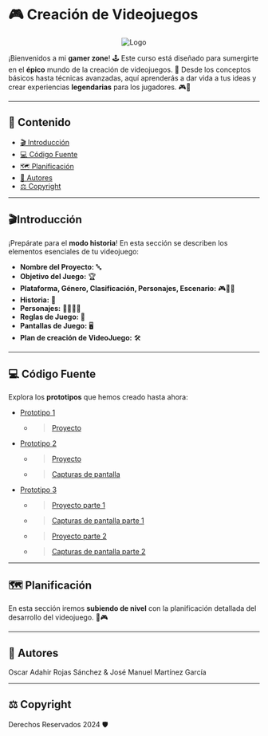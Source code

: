 # 🎮 **Creación de Videojuegos**

<p align="center">
    <img src="https://github.com/user-attachments/assets/82ee8bd9-d48e-4c22-b7a7-18a416acdaa9" alt="Logo">
</p>

¡Bienvenidos a mi **gamer zone**! 🕹️ Este curso está diseñado para sumergirte en el **épico** mundo de la creación de videojuegos. 🌟 Desde los conceptos básicos hasta técnicas avanzadas, aquí aprenderás a dar vida a tus ideas y crear experiencias **legendarias** para los jugadores. 🎮🚀

---

## 📜 **Contenido**

- [🎬 Introducción](#🎬Introducción)
- [💻 Código Fuente](#💻-código-fuente)
- [🗺️ Planificación](#🗺️-planificación)
- [👾 Autores](#👾-autores)
- [⚖️ Copyright](#⚖️-copyright)

---

## **🎬Introducción**

¡Prepárate para el **modo historia**! En esta sección se describen los elementos esenciales de tu videojuego:

- **Nombre del Proyecto:** 🔤
- **Objetivo del Juego:** 🏆
- **Plataforma, Género, Clasificación, Personajes, Escenario:** 🎮🕵️‍♂️
- **Historia:** 📖
- **Personajes:** 🦸‍♀️🦹‍♂️
- **Reglas de Juego:** 📜
- **Pantallas de Juego:** 🖥️
- **Plan de creación de VideoJuego:** 🛠️

---

## 💻 **Código Fuente**

Explora los **prototipos** que hemos creado hasta ahora:

 * [Prototipo 1](https://github.com/oscarRS25/Creacion-de-Videojuegos/tree/main/Prototipo1)
   * > [Proyecto](https://github.com/oscarRS25/Creacion-de-Videojuegos/blob/main/Prototipo1/Prototipo1_Oscar_Adahir_Rojas_Sanchez.unitypackage)
 * [Prototipo 2](https://github.com/oscarRS25/Creacion-de-Videojuegos/tree/main/Prototipo2)
   * > [Proyecto](https://github.com/oscarRS25/Creacion-de-Videojuegos/blob/main/Prototipo2/Prototipo2_Oscar_Adahir_Rojas_Sanchez.unitypackage)
   * > [Capturas de pantalla](https://github.com/oscarRS25/Creacion-de-Videojuegos/blob/main/Prototipo2/Pr%C3%A1ctica2_Oscar_Adahir_Rojas_Sanchez.pdf)
 * [Prototipo 3](https://github.com/oscarRS25/Creacion-de-Videojuegos/tree/main/Prototipo3)
   * > [Proyecto parte 1](https://github.com/oscarRS25/Creacion-de-Videojuegos/blob/main/Prototipo3/Prototipo3_P1_Oscar_Adahir_Rojas_S%C3%A1nchez.unitypackage)
   * > [Capturas de pantalla parte 1](https://github.com/oscarRS25/Creacion-de-Videojuegos/blob/main/Prototipo3/Prototipo3_P1_Oscar_Adahir_Rojas_S%C3%A1nchez.pdf)
   * > [Proyecto parte 2](https://github.com/oscarRS25/Creacion-de-Videojuegos/blob/main/Prototipo3/Prototipo3_P2_Oscar_Adahir_Rojas_S%C3%A1nchez.unitypackage)
   * > [Capturas de pantalla parte 2](https://github.com/oscarRS25/Creacion-de-Videojuegos/blob/main/Prototipo3/Prototipo3_P2_Oscar_Adahir_Rojas_S%C3%A1nchez.pdf)

---

## 🗺️ **Planificación**

En esta sección iremos **subiendo de nivel** con la planificación detallada del desarrollo del videojuego. 📝🎮

---

## 👾 **Autores**

Oscar Adahir Rojas Sánchez & José Manuel Martínez García

---

## ⚖️ **Copyright**

Derechos Reservados 2024 🛡️
